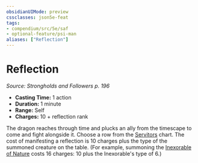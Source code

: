 ```yaml
---
obsidianUIMode: preview
cssclasses: json5e-feat
tags:
- compendium/src/5e/saf
- optional-feature/psi-man
aliases: ["Reflection"]
---
```

# Reflection
*Source: Strongholds and Followers p. 196*  

- **Casting Time:** 1 action  
- **Duration:** 1 minute  
- **Range:** Self  
- **Charges:** 10 + reflection rank  

The dragon reaches through time and plucks an ally from the timescape to come and fight alongside it. Choose a row from the [Servitors](2-Mechanics/CLI/tables/servitors-saf.md) chart. The cost of manifesting a reflection is 10 charges plus the type of the summoned creature on the table. (For example, summoning the [Inexorable of Nature](2-Mechanics/CLI/bestiary/construct/nature-saf.md) costs 16 charges: 10 plus the Inexorable's type of 6.)
